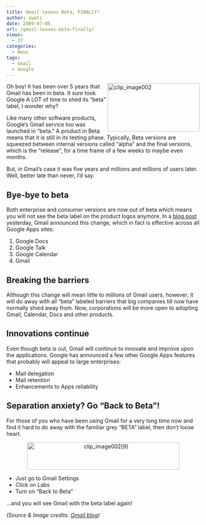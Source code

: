 ```yaml
---
title: Gmail leaves Beta, FINALLY!
author: swati
date: 2009-07-08
url: /gmail-leaves-beta-finally/
views:
  - 27
categories:
  - News
tags:
  - Gmail
  - Google
---
```

<img class="alignright wp-image-51308" style="border: 0pt none;margin-left: 0px;margin-right: 0px" src="http://cdn.devilsworkshop.org/files/2009/07/clip-image00212.jpg" border="0" alt="clip_image002" width="240" height="126" align="right" />Oh boy! It has been over 5 years that Gmail has been in beta. It sure took Google A LOT of time to shed its “beta” label, I wonder why?

Like many other software products, Google’s Gmail service too was launched in “beta.” A product in Beta means that it is still in its testing phase. Typically, Beta versions are squeezed between internal versions called “alpha” and the final versions, which is the “release”, for a time frame of a few weeks to maybe even months.

But, in Gmail’s case it was five years and millions and millions of users later. Well, better late than never, I’d say.

## Bye-bye to beta

Both enterprise and consumer versions are now out of beta which means you will not see the beta label on the product logos anymore. In a <a href="http://gmailblog.blogspot.com/2009/07/gmail-leaves-beta-launches-back-to-beta.html" onclick="_gaq.push(['_trackEvent', 'outbound-article', 'http://gmailblog.blogspot.com/2009/07/gmail-leaves-beta-launches-back-to-beta.html', 'blog post']);" >blog post</a> yesterday, Gmail announced this change, which in fact is effective across all Google Apps sites:

  1. Google Docs
  2. Google Talk
  3. Google Calendar
  4. Gmail

## Breaking the barriers

Although this change will mean little to millions of Gmail users, however, it will do away with all “beta” labeled barriers that big companies till now have normally shied away from. Now, corporations will be more open to adopting Gmail, Calendar, Docs and other products.

## Innovations continue

Even though beta is out, Gmail will continue to innovate and improve upon the applications. Google has announced a few other Google Apps features that probably will appeal to large enterprises:

  * Mail delegation
  * Mail retention
  * Enhancements to Apps reliability

## Separation anxiety? Go “Back to Beta”!

For those of you who have been using Gmail for a very long time now and find it hard to do away with the familiar grey &#8220;BETA&#8221; label, then don’t loose heart.

<p style="text-align: center">
  <img class="aligncenter" style="border: 0pt none" src="http://cdn.devilsworkshop.org/files/2009/07/clip-image00291.jpg" border="0" alt="clip_image002[9]" hspace="12" width="397" height="71" />
</p>

  * Just go to Gmail Settings
  * Click on Labs
  * Turn on &#8220;Back to Beta&#8221;

…and you will see Gmail with the beta label again!

*(Source & Image credits: *<a href="http://gmailblog.blogspot.com/2009/07/gmail-leaves-beta-launches-back-to-beta.html" onclick="_gaq.push(['_trackEvent', 'outbound-article', 'http://gmailblog.blogspot.com/2009/07/gmail-leaves-beta-launches-back-to-beta.html', 'Gmail blog']);" ><em>Gmail blog</em></a>*)*
